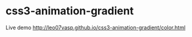 css3-animation-gradient
=======================
Live demo
http://leo07vasp.github.io/css3-animation-gradient/color.html
